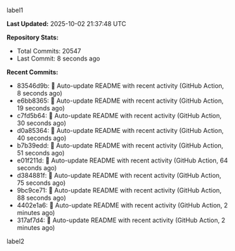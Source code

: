 
label1 
<!-- ACTIVITY_START -->
**Last Updated:** 2025-10-02 21:37:48 UTC

**Repository Stats:**
- Total Commits: 20547
- Last Commit: 8 seconds ago

**Recent Commits:**
- 83546d9b: 🤖 Auto-update README with recent activity (GitHub Action, 8 seconds ago)
- e6bb8365: 🤖 Auto-update README with recent activity (GitHub Action, 19 seconds ago)
- c7fd5b64: 🤖 Auto-update README with recent activity (GitHub Action, 30 seconds ago)
- d0a85364: 🤖 Auto-update README with recent activity (GitHub Action, 40 seconds ago)
- b7b39edd: 🤖 Auto-update README with recent activity (GitHub Action, 51 seconds ago)
- e01f211d: 🤖 Auto-update README with recent activity (GitHub Action, 64 seconds ago)
- d384881f: 🤖 Auto-update README with recent activity (GitHub Action, 75 seconds ago)
- 9bc9ce71: 🤖 Auto-update README with recent activity (GitHub Action, 88 seconds ago)
- 4402e1a6: 🤖 Auto-update README with recent activity (GitHub Action, 2 minutes ago)
- 317af7d4: 🤖 Auto-update README with recent activity (GitHub Action, 2 minutes ago)
<!-- ACTIVITY_END -->

label2
